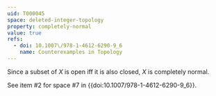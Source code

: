 ```yaml
---
uid: T000045
space: deleted-integer-topology
property: completely-normal
value: true
refs:
  - doi: 10.1007\/978-1-4612-6290-9_6
    name: Counterexamples in Topology
---
```

Since a subset of $X$ is open iff it is also closed, $X$ is completely normal.

See item #2 for space #7 in {{doi:10.1007\/978-1-4612-6290-9_6}}.
